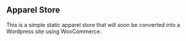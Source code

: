 
Apparel Store 
------
This is a simple static apparel store that will soon be converted into a Wordpress site using WooCommerce. 


